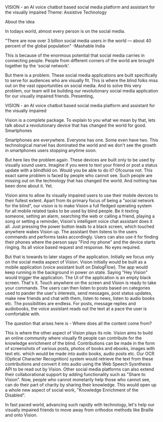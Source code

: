 VISION - an AI voice chatbot based social media platform and assistant for the visually impaired
Theme: Assistive Technology

About the idea

In todays world, almost every person is on the social media.

"There are now over 3 billion social media users in the world — about 40 percent of the global population"
-Mashable India

This is because of the enormous potential that social media carries in connecting people. People from different corners of the world are brought together by the 'social network'.

But there is a problem. These social media applications are built specifically to serve for audiences who are visually fit. This is where the blind folks miss out on the vast opportunities on social media. And to solve this very problem, our team will be building our revolutionary social media application for our visually impaired friends. Presenting,

VISION - an AI voice chatbot based social media platform and assistant for the visually impaired

Vision is a complete package. To explain to you what we mean by that, lets talk about a revolutionary device that has changed the world for good. Smartphones

Smartphones are everywhere. Everyone has one. Some even have two. This technological marvel has dominated the world and we don't see the growth in smartphones users stopping anytime soon.

But here lies the problem again. These devices are built only to be used by visually sound users. Imagine if you were to text your friend or post a status update with a blindfold on. Would you be able to do it? Ofcourse not. This exact same problem is faced by people who cannot see. Such people are missing out on the technology that has changed the world. And nothing has been done about it. Yet.

Vision aims to allow its visually impaired users to use their mobile devices to their fullest extent. Apart from its primary focus of being a "social network for the blind", our vision is to make Vision a full fledged operating system for all mobile related tasks to be used by blind people. Be it texting someone, setting an alarm, searching the web or calling a friend, playing a song or setting a reminder, Vision's intelligent voice chat assistant does it all. Just pressing the power button leads to a black screen, which touched anywhere wakes Vision up. The assistant then listens to the users commands and performs tasks accordingly. Users can also use it for finding their phones where the person says "Find my phone" and the device starts ringing. Its all voice based request and response. No eyes required.

But that is towards to later stages of the application. Initially we focus only on the social media aspect of Vision. Vision initially would be built as a mobile application (voice assistant built on DialogFlow). The app would keep running in the background in power on state. Saying "Hey Vision" would trigger the application. The UI of the application is an empty black screen. That's it. Touch anywhere on the screen and Vision is ready to take your commands. The users can then listen to posts based on categories used to pander the user's interests, send messages, post status updates, make new friends and chat with them, listen to news, listen to audio books etc. The possibilities are endless. For posts, message replies and audiobooks, the voice assistant reads out the text at a pace the user is comfortable with.

The question that arises here is - Where does all the content come from?

This is where the other aspect of Vision plays its role. Vision aims to build an online community where visually fit people can contribute for the knowledge enrichment of the blind. Contributions can be made in the form of screenshots of various posts, photos of books and ebooks, images with text etc. which would be made into audio books, audio posts etc. Our OCR (Optical Character Recognition) system would retrieve the text from these contributions and convert it into audio using the Web Speech Sysnthesis API to be read out by Vision. Other social media platforms can also extend their collaborational support by adding functionality such as "Share to Vision". Now, people who cannot monetarily help those who cannot see, can do their part of charity by sharing their knowledge. This would open up a whole new aspect of social work, "Knowledge Enrichment of the Disabled".

In fast paced world, advancing such rapidly with technology, let's help our visually impaired friends to move away from orthodox methods like Braille and onto Vision.

